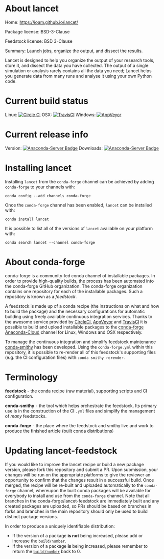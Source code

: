 About lancet
============

Home: https://ioam.github.io/lancet/

Package license: BSD-3-Clause

Feedstock license: BSD 3-Clause

Summary: Launch jobs, organize the output, and dissect the results.

Lancet is designed to help you organize the output of your research
tools, store it, and dissect the data you have collected. The output
of a single simulation or analysis rarely contains all the data you
need; Lancet helps you generate data from many runs and analyse it
using your own Python code.


Current build status
====================

Linux: [![Circle CI](https://circleci.com/gh/conda-forge/lancet-feedstock.svg?style=shield)](https://circleci.com/gh/conda-forge/lancet-feedstock)
OSX: [![TravisCI](https://travis-ci.org/conda-forge/lancet-feedstock.svg?branch=master)](https://travis-ci.org/conda-forge/lancet-feedstock)
Windows: [![AppVeyor](https://ci.appveyor.com/api/projects/status/github/conda-forge/lancet-feedstock?svg=True)](https://ci.appveyor.com/project/conda-forge/lancet-feedstock/branch/master)

Current release info
====================
Version: [![Anaconda-Server Badge](https://anaconda.org/conda-forge/lancet/badges/version.svg)](https://anaconda.org/conda-forge/lancet)
Downloads: [![Anaconda-Server Badge](https://anaconda.org/conda-forge/lancet/badges/downloads.svg)](https://anaconda.org/conda-forge/lancet)

Installing lancet
=================

Installing `lancet` from the `conda-forge` channel can be achieved by adding `conda-forge` to your channels with:

```
conda config --add channels conda-forge
```

Once the `conda-forge` channel has been enabled, `lancet` can be installed with:

```
conda install lancet
```

It is possible to list all of the versions of `lancet` available on your platform with:

```
conda search lancet --channel conda-forge
```


About conda-forge
=================

conda-forge is a community-led conda channel of installable packages.
In order to provide high-quality builds, the process has been automated into the
conda-forge GitHub organization. The conda-forge organization contains one repository
for each of the installable packages. Such a repository is known as a *feedstock*.

A feedstock is made up of a conda recipe (the instructions on what and how to build
the package) and the necessary configurations for automatic building using freely
available continuous integration services. Thanks to the awesome service provided by
[CircleCI](https://circleci.com/), [AppVeyor](http://www.appveyor.com/)
and [TravisCI](https://travis-ci.org/) it is possible to build and upload installable
packages to the [conda-forge](https://anaconda.org/conda-forge)
[Anaconda-Cloud](http://docs.anaconda.org/) channel for Linux, Windows and OSX respectively.

To manage the continuous integration and simplify feedstock maintenance
[conda-smithy](http://github.com/conda-forge/conda-smithy) has been developed.
Using the ``conda-forge.yml`` within this repository, it is possible to re-render all of
this feedstock's supporting files (e.g. the CI configuration files) with ``conda smithy rerender``.


Terminology
===========

**feedstock** - the conda recipe (raw material), supporting scripts and CI configuration.

**conda-smithy** - the tool which helps orchestrate the feedstock.
                   Its primary use is in the construction of the CI ``.yml`` files
                   and simplify the management of *many* feedstocks.

**conda-forge** - the place where the feedstock and smithy live and work to
                  produce the finished article (built conda distributions)


Updating lancet-feedstock
=========================

If you would like to improve the lancet recipe or build a new
package version, please fork this repository and submit a PR. Upon submission,
your changes will be run on the appropriate platforms to give the reviewer an
opportunity to confirm that the changes result in a successful build. Once
merged, the recipe will be re-built and uploaded automatically to the
`conda-forge` channel, whereupon the built conda packages will be available for
everybody to install and use from the `conda-forge` channel.
Note that all branches in the conda-forge/lancet-feedstock are
immediately built and any created packages are uploaded, so PRs should be based
on branches in forks and branches in the main repository should only be used to
build distinct package versions.

In order to produce a uniquely identifiable distribution:
 * If the version of a package **is not** being increased, please add or increase
   the [``build/number``](http://conda.pydata.org/docs/building/meta-yaml.html#build-number-and-string).
 * If the version of a package **is** being increased, please remember to return
   the [``build/number``](http://conda.pydata.org/docs/building/meta-yaml.html#build-number-and-string)
   back to 0.
